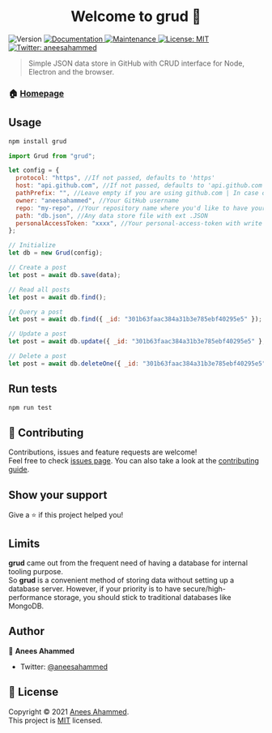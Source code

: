 <h1 align="center">Welcome to grud 👋</h1>
<p>
  <img alt="Version" src="https://img.shields.io/badge/version-1.0.0-blue.svg?cacheSeconds=2592000" />
  <a href="https://github.com/aneesahammed/grud#readme" target="_blank">
    <img alt="Documentation" src="https://img.shields.io/badge/documentation-yes-brightgreen.svg" />
  </a>
  <a href="https://github.com/aneesahammed/grud/graphs/commit-activity" target="_blank">
    <img alt="Maintenance" src="https://img.shields.io/badge/Maintained%3F-yes-green.svg" />
  </a>
  <a href="https://github.com/aneesahammed/grud/blob/master/LICENSE" target="_blank">
    <img alt="License: MIT" src="https://img.shields.io/github/license/aneesahammed/grud" />
  </a>
  <a href="https://twitter.com/aneesahammed" target="_blank">
    <img alt="Twitter: aneesahammed" src="https://img.shields.io/twitter/follow/aneesahammed.svg?style=social" />
  </a>
</p>

> Simple JSON data store in GitHub with CRUD interface for Node, Electron and the browser.

### 🏠 [Homepage](https://github.com/aneesahammed/grud#readme)

## Usage

```sh
npm install grud
```

```js
import Grud from "grud";

let config = {
  protocol: "https", //If not passed, defaults to 'https'
  host: "api.github.com", //If not passed, defaults to 'api.github.com' | In case of Enterprise-GitHub e.g github.snapcircle.net.
  pathPrefix: "", //Leave empty if you are using github.com | In case of Enterprise-GitHub e.g api/v3
  owner: "aneesahammed", //Your GitHub username
  repo: "my-repo", //Your repository name where you'd like to have your JSON store hosted
  path: "db.json", //Any data store file with ext .JSON
  personalAccessToken: "xxxx", //Your personal-access-token with write access
};

// Initialize
let db = new Grud(config);

// Create a post
let post = await db.save(data);

// Read all posts
let post = await db.find();

// Query a post
let post = await db.find({ _id: "301b63faac384a31b3e785ebf40295e5" });

// Update a post
let post = await db.update({ _id: "301b63faac384a31b3e785ebf40295e5" }, data);

// Delete a post
let post = await db.deleteOne({ _id: "301b63faac384a31b3e785ebf40295e5" });
```

## Run tests

```sh
npm run test
```

## 🤝 Contributing

Contributions, issues and feature requests are welcome!<br />Feel free to check [issues page](https://github.com/aneesahammed/grud/issues). You can also take a look at the [contributing guide](https://github.com/aneesahammed/grud/blob/master/CONTRIBUTING.md).

## Show your support

Give a ⭐️ if this project helped you!

## Limits

**grud** came out from the frequent need of having a database for internal tooling purpose.<br />
So **grud** is a convenient method of storing data without setting up a database server.
However, if your priority is to have secure/high-performance storage, you should stick to traditional databases like MongoDB.

## Author

👤 **Anees Ahammed**

- Twitter: [@aneesahammed](https://twitter.com/aneesahammed)

## 📝 License

Copyright © 2021 [Anees Ahammed](https://github.com/aneesahammed).<br />
This project is [MIT](https://github.com/aneesahammed/grud/blob/master/LICENSE) licensed.
